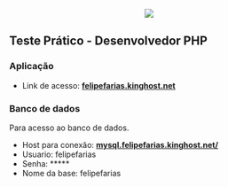 <p align="center"><img src="http://www.agence.com.br/wp-content/themes/dt-the7/inc/presets/images/agence/agence.png"></p>


## Teste Prático - Desenvolvedor PHP

### Aplicação

- Link de acesso: **[felipefarias.kinghost.net](felipefarias.kinghost.net)**

### Banco de dados

Para acesso ao banco de dados.

- Host para conexão: **[mysql.felipefarias.kinghost.net/](mysql.felipefarias.kinghost.net/)**
- Usuario: felipefarias
- Senha: *****
- Nome da base: felipefarias